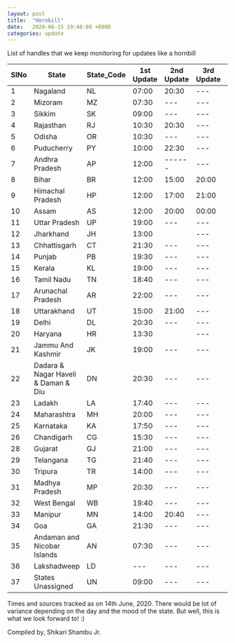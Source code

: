 ```yaml
---
layout: post
title:  "Hornbill"
date:   2020-06-15 19:48:00 +0900
categories: update
---
```


List of handles that we keep monitoring for updates like a hornbill

| SlNo | State                               | State_Code | 1st Update | 2nd Update | 3rd Update| Source                                            |
|------|-------------------------------------|------------|------------|------------|-----------|---------------------------------------------------|
| 1    | Nagaland                            | NL         | 07:00      | 20:30      | ---       | https://twitter.com/pangnyu                       |
| 2    | Mizoram                             | MZ         | 07:30      | ---        | ---       | https://twitter.com/dipr_mizoram                  |
| 3    | Sikkim                              | SK         | 09:00      | ---        | ---       | https://twitter.com/airnews_gangtok               |
| 4    | Rajasthan                           | RJ         | 10:30      | 20:30      | ---       | https://twitter.com/ANI                           |
| 5    | Odisha                              | OR         | 10:30      | ---        | ---       | https://twitter.com/IPR_Odisha                    |
| 6    | Puducherry                          | PY         | 10:00      | 22:30      | ---       | https://twitter.com/ANI                           |
| 7    | Andhra Pradesh                      | AP         | 12:00      | ------     | ---       | https://twitter.com/ArogyaAndhra                  |
| 8    | Bihar                               | BR         | 12:00      | 15:00      | 20:00     | https://twitter.com/BiharHealthDept               |
| 9    | Himachal Pradesh                    | HP         | 12:00      | 17:00      | 21:00     | https://twitter.com/nhm_hp                        |
| 10   | Assam                               | AS         | 12:00      | 20:00      | 00:00     | https://twitter.com/himantabiswa                  |
| 11   | Uttar Pradesh                       | UP         | 19:00      | ---        | ---       | https://twitter.com/ANINewsUP                     |
| 12   | Jharkhand                           | JH         | 13:00      |            | ---       | https://twitter.com/FOBGumla                      |
| 13   | Chhattisgarh                        | CT         | 21:30      | ---        | ---       | https://twitter.com/HealthCgGov                   |
| 14   | Punjab                              | PB         | 19:30      | ---        | ---       | https://twitter.com/ANI                           |
| 15   | Kerala                              | KL         | 19:00      | ---        | ---       | https://dashboard.kerala.gov.in/                  |
| 16   | Tamil Nadu                          | TN         | 18:40      | ---        | ---       | https://stopcorona.tn.gov.in/                     |
| 17   | Arunachal Pradesh                   | AR         | 22:00      | ---        | ---       | https://twitter.com/DirectorateofHS               |
| 18   | Uttarakhand                         | UT         | 15:00      | 21:00      | ---       | https://twitter.com/PIBDehradun                   |
| 19   | Delhi                               | DL         | 20:30      | ---        | ---       | https://twitter.com/CMODelhi                      |
| 20   | Haryana                             | HR         | 13:30      |            | ---       | http://www.nhmharyana.gov.in/page.aspx?id=208     |
| 21   | Jammu And Kashmir                   | JK         | 19:00      | ---        | ---       | https://twitter.com/diprjk                        |
| 22   | Dadara & Nagar Haveli & Daman & Diu | DN         | 20:30      | ---        | ---       | https://twitter.com/DnhPublicity                  |
| 23   | Ladakh                              | LA         | 17:40      | ---        | ---       | https://twitter.com/DIPR_Leh                      |
| 24   | Maharashtra                         | MH         | 20:00      | ---        | ---       | https://twitter.com/Maha_MEDD                     |
| 25   | Karnataka                           | KA         | 17:50      | ---        | ---       | https://t.me/Karnataka_KoViD19_Broadcast          |
| 26   | Chandigarh                          | CG         | 15:30      | ---        | ---       | https://twitter.com/ANI                           |
| 28   | Gujarat                             | GJ         | 21:00      | ---        | ---       | https://gujcovid19.gujarat.gov.in/                |
| 29   | Telangana                           | TG         | 21:40      | ---        | ---       | https://twitter.com/TelanganaHealth               |
| 30   | Tripura                             | TR         | 14:00      | ---        | ---       | https://twitter.com/BjpBiplab                     |
| 31   | Madhya Pradesh                      | MP         | 20:30      | ---        | ---       | https://twitter.com/healthminmp                   |
| 32   | West Bengal                         | WB         | 19:40      | ---        | ---       | https://www.wbhealth.gov.in/pages/corona/bulletin |
| 33   | Manipur                             | MN         | 14:00      | 20:40      | ---       | https://twitter.com/DiprManipur                   |
| 34   | Goa                                 | GA         | 21:30      | ---        | ---       | https://twitter.com/DHS_Goa                       |
| 35   | Andaman and Nicobar Islands         | AN         | 07:30      | ---        | ---       | https://twitter.com/ChetanSanghi                  |
| 36   | Lakshadweep                         | LD         | ---        | ---        | ---       |                                                   |
| 37   | States Unassigned                   | UN         | 09:00      | ---        | ---       | https://www.mofw.in                               |


Times and sources tracked as on 14th June, 2020. There would be lot of variance depending on the day and the mood of the state. But well, this is what we look forward to! :) 

Compiled by,
Shikari Shambu Jr.